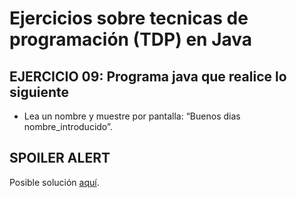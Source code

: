 # Ejercicios sobre tecnicas de programación (TDP) en Java

## EJERCICIO 09: Programa java que realice lo siguiente

* Lea un nombre y muestre por pantalla: “Buenos dias nombre_introducido”.

## SPOILER ALERT

Posible solución [aquí](http://puntocomnoesunlenguaje.blogspot.com.es/2012/06/java-ejercicios-basicos-resueltos-1.html).
